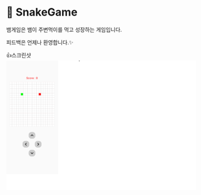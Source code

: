 👀 SnakeGame
=================

뱀게임은 뱀이 주변먹이를 먹고 성장하는 게임입니다.

피드백은 언제나 환영합니다.✨

👍스크린샷
![화면1](screenshots/1.png "화면1")
